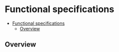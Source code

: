 # Functional specifications

- [Functional specifications](#functional-specifications)
  - [Overview](#overview)

## Overview

